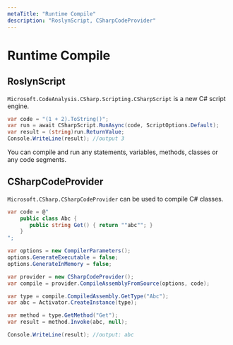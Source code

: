 ```yaml
---
metaTitle: "Runtime Compile"
description: "RoslynScript, CSharpCodeProvider"
---
```


# Runtime Compile



## RoslynScript


`Microsoft.CodeAnalysis.CSharp.Scripting.CSharpScript` is a new C# script engine.

```cs
var code = "(1 + 2).ToString()";
var run = await CSharpScript.RunAsync(code, ScriptOptions.Default);
var result = (string)run.ReturnValue;
Console.WriteLine(result); //output 3

```

You can compile and run any statements, variables, methods, classes or any code segments.



## CSharpCodeProvider


`Microsoft.CSharp.CSharpCodeProvider` can be used to compile C# classes.

```cs
var code = @"
    public class Abc {
       public string Get() { return ""abc""; }
    }
";

var options = new CompilerParameters();
options.GenerateExecutable = false;
options.GenerateInMemory = false;

var provider = new CSharpCodeProvider();
var compile = provider.CompileAssemblyFromSource(options, code);

var type = compile.CompiledAssembly.GetType("Abc");
var abc = Activator.CreateInstance(type);

var method = type.GetMethod("Get");
var result = method.Invoke(abc, null);

Console.WriteLine(result); //output: abc

```

